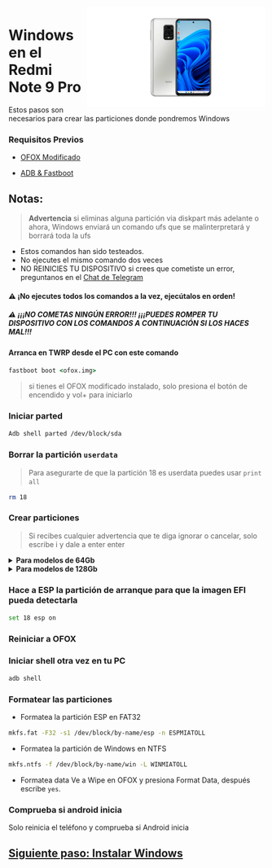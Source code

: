   <img align="right" src="https://github.com/Rubanoxd/Port-Windows-11-redmi-note-9_pro/blob/main/Miatoll.png" width="350" alt="Windows 11 Running On A Redmi Note 9 Pro">


# Windows en el Redmi Note 9 Pro

Estos pasos son necesarios para crear las particiones donde pondremos Windows

### Requisitos Previos

- [OFOX Modificado](https://github.com/Rubanoxd/Port-Windows-11-redmi-note-9_pro/releases/tag/modded-ofox)

- [ADB & Fastboot](https://developer.android.com/studio/releases/platform-tools)


## Notas:
> **Advertencia** si eliminas alguna partición via diskpart más adelante o ahora, Windows enviará un comando ufs que se malinterpretará y borrará toda la ufs
- Estos comandos han sido testeados.
- No ejecutes el mismo comando dos veces
- NO REINICIES TU DISPOSITIVO si crees que cometiste un error, preguntanos en el [Chat de Telegram](https://t.me/+ZZQCSx2n6Pk1M2Y9)

#### ⚠️ ¡No ejecutes todos los comandos a la vez, ejecútalos en orden!

##### ⚠️ ¡¡¡NO COMETAS NINGÚN ERROR!!! ¡¡¡PUEDES ROMPER TU DISPOSITIVO CON LOS COMANDOS A CONTINUACIÓN SI LOS HACES MAL!!!

#### Arranca en TWRP desde el PC con este comando
```cmd
fastboot boot <ofox.img>
```
> si tienes el OFOX modificado instalado, solo presiona el botón de encendido y vol+ para iniciarlo

### Iniciar parted
```sh
Adb shell parted /dev/block/sda
```

### Borrar la partición `userdata` 
>Para asegurarte de que la partición 18 es userdata puedes usar
>  `print all`
```sh
rm 18
```

### Crear particiones
> Si recibes cualquier advertencia que te diga ignorar o cancelar, solo escribe i y dale a enter enter

<details>
<summary><b><strong>Para modelos de 64Gb</strong></b></summary>
  
  - Crea la partición ESP (Aqui estará el bootloader de Windows y los archivos EFI)
```sh
mkpart esp fat32 11GB 11.4GB
```
  
- Creamos la partición principal donde instalaremos Windows
```sh
mkpart win ntfs 11.4GB 42.4GB
```  
  
  
- Creamos la partición de datos de Android
```sh
mkpart userdata ext4 42.4GB 59.4GB
```


  </summary>
</details>  
  
  
<details>
<summary><b><strong>Para modelos de 128Gb</strong></b></summary>
  

  - Crea la partición ESP (Aqui estará el bootloader de Windows y los archivos EFI)
```sh
mkpart esp fat32 11GB 11.4GB
```
  
- Creamos la partición principal donde instalaremos Windows
```sh
mkpart win ntfs 11.4GB 65.4GB
```  
  
  
- Creamos la partición de datos de Android
```sh
mkpart userdata ext4 65.4GB 123GB
```
  
  </summary>
</details> 

### Hace a ESP la partición de arranque para que la imagen EFI pueda detectarla
```sh
set 18 esp on
```

### Reiniciar a OFOX

### Iniciar shell otra vez en tu PC
```cmd
adb shell
```

### Formatear las particiones
-  Formatea la partición ESP en FAT32
```sh
mkfs.fat -F32 -s1 /dev/block/by-name/esp -n ESPMIATOLL
```

-  Formatea la partición de Windows en NTFS
```sh
mkfs.ntfs -f /dev/block/by-name/win -L WINMIATOLL
```

- Formatea data
Ve a Wipe en OFOX y presiona Format Data, 
después escribe `yes`.

### Comprueba si android inicia
Solo reinicia el teléfono y comprueba si Android inicia


## [Siguiente paso: Instalar Windows](2-instalacion-es.md)
